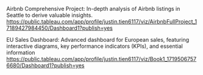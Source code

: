 Airbnb Comprehensive Project: In-depth analysis of Airbnb listings in Seattle to derive valuable insights. https://public.tableau.com/app/profile/justin.tien6117/viz/AirbnbFullProject_17189427984450/Dashboard1?publish=yes

EU Sales Dashboard: Advanced dashboard for European sales, featuring interactive diagrams, key performance indicators (KPIs), and essential information https://public.tableau.com/app/profile/justin.tien6117/viz/Book1_17195067576680/Dashboard1?publish=yes
